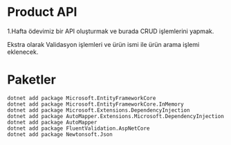 # Product API

1.Hafta ödevimiz bir API oluşturmak ve burada CRUD işlemlerini yapmak.

Ekstra olarak Validasyon işlemleri ve ürün ismi ile ürün arama işlemi eklenecek.

# Paketler

    dotnet add package Microsoft.EntityFrameworkCore
    dotnet add package Microsoft.EntityFrameworkCore.InMemory
    dotnet add package Microsoft.Extensions.DependencyInjection
    dotnet add package AutoMapper.Extensions.Microsoft.DependencyInjection
    dotnet add package AutoMapper
    dotnet add package FluentValidation.AspNetCore
    dotnet add package Newtonsoft.Json
